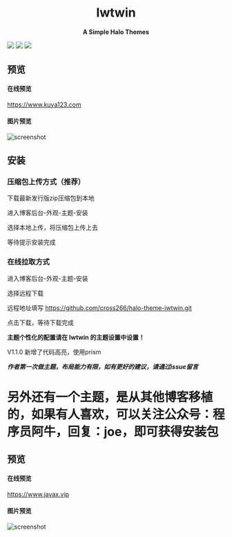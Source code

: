 # <center>Iwtwin</center>

**<center>A Simple Halo Themes</center>**

[![](https://img.shields.io/badge/Halo-1.4.8-blue)](https://halo.run/) [![](https://img.shields.io/badge/Release-1.0.0-blue)](https://github.com/cross266/halo-theme-iwtwin) 
![](https://img.shields.io/badge/License-Apache-blue)

## 预览 
#### 在线预览
https://www.kuya123.com
#### 图片预览
![screenshot](https://cdn.jsdelivr.net/gh/cross266/myimage@master/screenshot.png)

## 安装
### 压缩包上传方式（推荐）
下载最新发行版zip压缩包到本地

进入博客后台-外观-主题-安装

选择本地上传，将压缩包上传上去

等待提示安装完成

### 在线拉取方式
进入博客后台-外观-主题-安装

选择远程下载

远程地址填写 https://github.com/cross266/halo-theme-iwtwin.git

点击下载，等待下载完成

**主题个性化的配置请在 Iwtwin 的主题设置中设置！**

V1.1.0 新增了代码高亮，使用prism

***作者第一次做主题，布局能力有限，如有更好的建议，请通过issue留言***



# 另外还有一个主题，是从其他博客移植的，如果有人喜欢，可以关注公众号：程序员阿牛，回复：joe，即可获得安装包
## 预览 
#### 在线预览
https://www.javax.vip
#### 图片预览
![screenshot](https://cdn.jsdelivr.net/gh/cross266/joe-static@1.1/image/screenshot.png)
